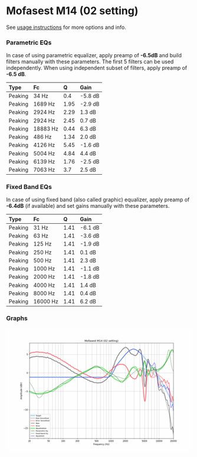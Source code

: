 # Mofasest M14 (02 setting)
See [usage instructions](https://github.com/jaakkopasanen/AutoEq#usage) for more options and info.

### Parametric EQs
In case of using parametric equalizer, apply preamp of **-6.5dB** and build filters manually
with these parameters. The first 5 filters can be used independently.
When using independent subset of filters, apply preamp of **-6.5 dB**.

| Type    | Fc       |    Q | Gain    |
|:--------|:---------|:-----|:--------|
| Peaking | 34 Hz    | 0.4  | -5.8 dB |
| Peaking | 1689 Hz  | 1.95 | -2.9 dB |
| Peaking | 2924 Hz  | 2.29 | 1.3 dB  |
| Peaking | 2924 Hz  | 2.45 | 0.7 dB  |
| Peaking | 18883 Hz | 0.44 | 6.3 dB  |
| Peaking | 486 Hz   | 1.34 | 2.0 dB  |
| Peaking | 4126 Hz  | 5.45 | -1.6 dB |
| Peaking | 5004 Hz  | 4.84 | 4.4 dB  |
| Peaking | 6139 Hz  | 1.76 | -2.5 dB |
| Peaking | 7063 Hz  | 3.7  | 2.5 dB  |

### Fixed Band EQs
In case of using fixed band (also called graphic) equalizer, apply preamp of **-6.4dB**
(if available) and set gains manually with these parameters.

| Type    | Fc       |    Q | Gain    |
|:--------|:---------|:-----|:--------|
| Peaking | 31 Hz    | 1.41 | -6.1 dB |
| Peaking | 63 Hz    | 1.41 | -3.6 dB |
| Peaking | 125 Hz   | 1.41 | -1.9 dB |
| Peaking | 250 Hz   | 1.41 | 0.1 dB  |
| Peaking | 500 Hz   | 1.41 | 2.3 dB  |
| Peaking | 1000 Hz  | 1.41 | -1.1 dB |
| Peaking | 2000 Hz  | 1.41 | -1.8 dB |
| Peaking | 4000 Hz  | 1.41 | 1.4 dB  |
| Peaking | 8000 Hz  | 1.41 | 0.4 dB  |
| Peaking | 16000 Hz | 1.41 | 6.2 dB  |

### Graphs
![](./Mofasest%20M14%20(02%20setting).png)